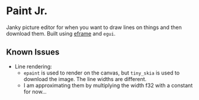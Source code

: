# Paint Jr.

Janky picture editor for when you want to draw lines on things and then download them. Built using [eframe](https://github.com/emilk/eframe_template) and `egui`.

## Known Issues
- Line rendering:
    - `epaint` is used to render on the canvas, but `tiny_skia` is used to download the image. The line widths are different.
    - I am approximating them by multiplying the width f32 with a constant for now...